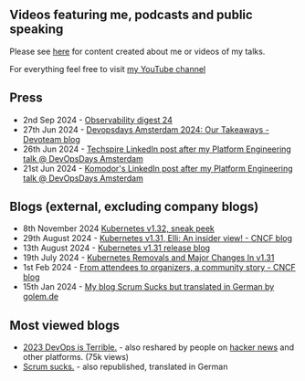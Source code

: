 ## Videos featuring me, podcasts and public speaking

Please see [here](https://github.com/mbianchidev/mbianchidev/blob/master/public-speaking/home.md) for content created about me or videos of my talks.

For everything feel free to visit [my YouTube channel](https://www.youtube.com/@mbianchidev)

## Press
- 2nd Sep 2024 - [Observability digest 24](https://www.masteringobservability.com/p/observability-digest-2024-no-24/)
- 27th Jun 2024 - [Devopsdays Amsterdam 2024: Our Takeaways - Devoteam blog](https://nl.devoteam.com/people/devopsdays-amsterdam-2024-our-takeaways/)
- 26th Jun 2024 - [Techspire LinkedIn post after my Platform Engineering talk @ DevOpsDays Amsterdam](https://www.linkedin.com/feed/update/urn:li:activity:7211742999884480513/)
- 21st Jun 2024 - [Komodor's LinkedIn post after my Platform Engineering talk @ DevOpsDays Amsterdam](https://www.linkedin.com/posts/komodor-k8s_and-its-a-wrap-on-day-1-of-devopsdays-amsterdam-activity-7209587160822251520-l6gx?utm_source=share&utm_medium=member_desktop)

## Blogs (external, excluding company blogs)
- 8th November 2024 [Kubernetes v1.32, sneak peek](https://kubernetes.io/blog/2024/11/08/kubernetes-1-32-upcoming-changes/)
- 29th August 2024 - [Kubernetes v1.31, Elli: An insider view! - CNCF blog](https://www.cncf.io/blog/2024/08/29/kubernetes-v1-31-elli-an-insider-view/)
- 13th August 2024 - [Kubernetes v1.31 release blog](https://kubernetes.io/blog/2024/08/13/kubernetes-v1-31-release/)
- 19th July 2024 - [Kubernetes Removals and Major Changes In v1.31](https://kubernetes.io/blog/2024/07/19/kubernetes-1-31-upcoming-changes/)
- 1st Feb 2024 - [From attendees to organizers, a community story - CNCF blog](https://www.cncf.io/blog/2024/02/01/from-attendees-to-organizers-a-community-story/)
- 15th Jan 2024 - [My blog Scrum Sucks but translated in German by golem.de](https://www.golem.de/news/arbeit-scrum-nervt-2401-180930.html)

## Most viewed blogs
- [2023 DevOps is Terrible.](https://blog.mb-consulting.dev/2023-devops-is-terrible-ec88162c86d7) - also reshared by people on [hacker news](https://news.ycombinator.com/item?id=37728915) and other platforms. (75k views)
- [Scrum sucks.](https://medium.com/@mbianchidev/scrum-sucks-9960011fc5cf) - also republished, translated in German
